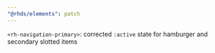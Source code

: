 ```yaml
---
"@rhds/elements": patch
---
```


`<rh-navigation-primary>`: corrected `:active` state for hamburger and secondary slotted items
  